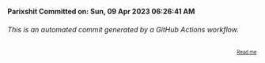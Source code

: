 **Parixshit Committed on: Sun, 09 Apr 2023 06:26:41 AM** <!-- 7e96f62a-c5e0-4f1f-acd2-6bbc7204ca06 -->

###### This is an automated commit generated by a GitHub Actions workflow.

<div align="right"><sub><sup><a href="https://github.com/Parixshit/AutoCommit.git">Read me</a></sup></sub></div>
